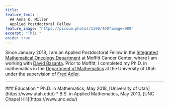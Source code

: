 ```yaml
---
title: 
feature_text: |
  ## Anna K. Miller
  Applied Postdoctoral Fellow
feature_image: "https://picsum.photos/1300/400?image=989"
excerpt: "This."
aside: true
---
```


Since January 2018, I am an Applied Postdoctoral Fellow in the [Integrated Mathematical Oncology Department](https://moffitt.org/research-science/divisions-and-departments/quantitative-science/integrated-mathematical-oncology/) at Moffitt Cancer Center, where I am working with [David Basanta](http://lab.moffitt.org/cancerevo/). Prior to Moffitt, I completed my Ph.D. in mathematics in the [Department of Mathematics](https://math.utah.edu) at the University of Utah under the supervision of [Fred Adler](https://math.utah.edu/~adler). 
<hr/>
### Education
* Ph.D. in Mathematics, May 2018, [University of Utah](https://www.utah.edu/)
* B.S. in Applied Mathematics, May 2010, [UNC Chapel Hill](https://www.unc.edu/)


